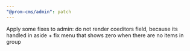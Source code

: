 ```yaml
---
"@prom-cms/admin": patch
---
```


Apply some fixes to admin: do not render coeditors field, because its handled in aside + fix menu that shows zero when there are no items in group
